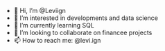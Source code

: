 - 👋 Hi, I’m @Leviign
- 👀 I’m interested in developments and data science 
- 🌱 I’m currently learning SQL
- 💞️ I’m looking to collaborate on financee projects
- 📫 How to reach me: @levi.ign

<!---
Leviign/Leviign is a ✨ special ✨ repository because its `README.md` (this file) appears on your GitHub profile.
You can click the Preview link to take a look at your changes.
--->
